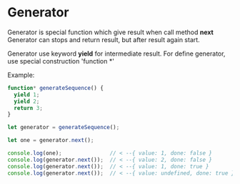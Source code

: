 # Generator
Generator is special function which give result when call method **next**
Generator can stops  and return result, but after result again start.

Generator use keyword **yield** for intermediate result. For define generator, use special construction 'function *'

Example:
```js
function* generateSequence() {
  yield 1;
  yield 2;
  return 3;
}

let generator = generateSequence();

let one = generator.next();

console.log(one);               // < --{ value: 1, done: false }
console.log(generator.next());  // < --{ value: 2, done: false }
console.log(generator.next());  // < --{ value: 1, done: true }
console.log(generator.next());  // < --{ value: undefined, done: true }

```
